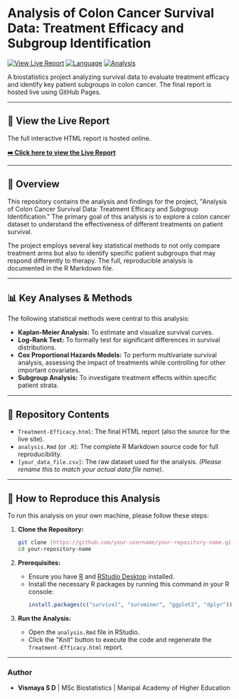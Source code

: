 # Analysis of Colon Cancer Survival Data: Treatment Efficacy and Subgroup Identification

[![View Live Report](https://img.shields.io/badge/View-Live%20Report-brightgreen)](https://your-username.github.io/your-repository-name/Treatment-Efficacy.html)
[![Language](https://img.shields.io/badge/language-R-blue)](https://www.r-project.org/)
[![Analysis](https://img.shields.io/badge/analysis-survival-green)](https://en.wikipedia.org/wiki/Survival_analysis)

A biostatistics project analyzing survival data to evaluate treatment efficacy and identify key patient subgroups in colon cancer. The final report is hosted live using GitHub Pages.

---

## 🚀 View the Live Report

The full interactive HTML report is hosted online.

**[➡️ Click here to view the Live Report](https://your-username.github.io/your-repository-name/Treatment-Efficacy.html)**

---

## 📖 Overview

This repository contains the analysis and findings for the project, "Analysis of Colon Cancer Survival Data: Treatment Efficacy and Subgroup Identification." The primary goal of this analysis is to explore a colon cancer dataset to understand the effectiveness of different treatments on patient survival.

The project employs several key statistical methods to not only compare treatment arms but also to identify specific patient subgroups that may respond differently to therapy. The full, reproducible analysis is documented in the R Markdown file.

---

## 📊 Key Analyses & Methods

The following statistical methods were central to this analysis:

* **Kaplan-Meier Analysis:** To estimate and visualize survival curves.
* **Log-Rank Test:** To formally test for significant differences in survival distributions.
* **Cox Proportional Hazards Models:** To perform multivariate survival analysis, assessing the impact of treatments while controlling for other important covariates.
* **Subgroup Analysis:** To investigate treatment effects within specific patient strata.

---

## 📁 Repository Contents

* `Treatment-Efficacy.html`: The final HTML report (also the source for the live site).
* `analysis.Rmd` (or `.R`): The complete R Markdown source code for full reproducibility.
* `[your_data_file.csv]`: The raw dataset used for the analysis. *(Please rename this to match your actual data file name)*.

---

## 🔧 How to Reproduce this Analysis

To run this analysis on your own machine, please follow these steps:

1.  **Clone the Repository:**
    ```bash
    git clone [https://github.com/your-username/your-repository-name.git](https://github.com/your-username/your-repository-name.git)
    cd your-repository-name
    ```

2.  **Prerequisites:**
    * Ensure you have [R](https://www.r-project.org/) and [RStudio Desktop](https://posit.co/download/rstudio-desktop/) installed.
    * Install the necessary R packages by running this command in your R console:
        ```R
        install.packages(c("survival", "survminer", "ggplot2", "dplyr"))
        ```

3.  **Run the Analysis:**
    * Open the `analysis.Rmd` file in RStudio.
    * Click the "Knit" button to execute the code and regenerate the `Treatment-Efficacy.html` report.

---

### Author

* **Vismaya S D** | MSc Biostatistics | Manipal Academy of Higher Education
